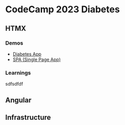 # CodeCamp 2023 Diabetes

## HTMX

### Demos

- [Diabetes App](http://localhost:8080/food)
- [SPA (Single Page App)](http://localhost:8080/demo/mpa/page1)

### Learnings

sdfsdfdf



## Angular

## Infrastructure
